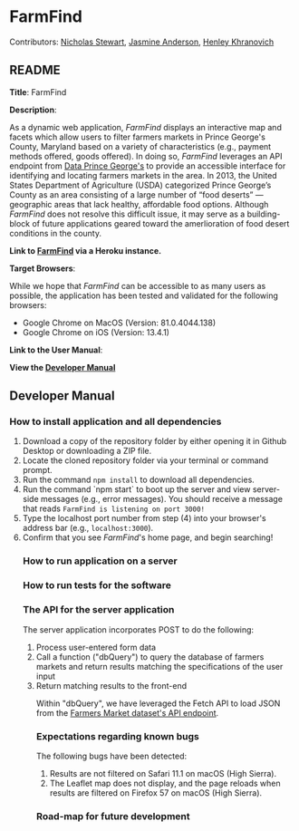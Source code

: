 # FarmFind
Contributors: 
<a href = "https://github.com/nicholasdstewart">Nicholas Stewart</a>,  <a href = "https://github.com/jasjenand">Jasmine Anderson</a>, <a href = "https://github.com/Henley21">Henley Khranovich</a>

## README

<b>Title</b>: FarmFind

<b>Description</b>:

As a dynamic web application, <i>FarmFind</i> displays an interactive map and facets which allow users to filter farmers markets in Prince George's County, Maryland based on a variety of characteristics (e.g., payment methods offered, goods offered). In doing so, <i>FarmFind</i> leverages an API endpoint from <a href = "https://data.princegeorgescountymd.gov/">Data Prince George's</a> to provide an accessible interface for identifying and locating farmers markets in the area. In 2013, the United States Department of Agriculture (USDA) categorized Prince George’s County as an area consisting of a large number of “food deserts” — geographic areas that lack healthy, affordable food options. Although <i>FarmFind</i> does not resolve this difficult issue, it may serve as a building-block of future applications geared toward the amerlioration of food desert conditions in the county.

<b>Link to <a href = "https://inst377-farmfind.herokuapp.com/">FarmFind</a> via a Heroku instance.</b>

<b>Target Browsers</b>:

While we hope that <i>FarmFind</i> can be accessible to as many users as possible, the application has been tested and validated for the following browsers:

<ul> 
  <li>Google Chrome on MacOS (Version: 81.0.4044.138)</li>
  <li>Google Chrome on iOS (Version: 13.4.1)</li>
</ul>

<b>Link to the User Manual</b>:

<b>View the [Developer Manual](#dev_manual)</b>

## <a name = "dev_manual">Developer Manual</a>

### How to install application and all dependencies

<ol>
<li>Download a copy of the repository folder by either opening it in Github Desktop or downloading a ZIP file.</li>
<li>Locate the cloned repository folder via your terminal or command prompt.</li>
<li>Run the command <code>npm install</code> to download all dependencies.</li>
<li>Run the command `npm start` to boot up the server and view server-side messages (e.g., error messages). You should receive a message that reads <code>FarmFind is listening on port 3000!</code></li>
<li>Type the localhost port number from step (4) into your browser's address bar (e.g., <code>localhost:3000</code>).</li>
  <li>Confirm that you see <i>FarmFind</i>'s home page, and begin searching!</li>
 
### How to run application on a server

### How to run tests for the software

### The API for the server application

The server application incorporates POST to do the following:
<ol>
  <li>Process user-entered form data</li>
  <li>Call a function ("dbQuery") to query the database of farmers markets and return results matching the specifications of the user input</li>
  <li>Return matching results to the front-end</li>
  
Within "dbQuery", we have leveraged the Fetch API to load JSON from the <a href = 'https://data.princegeorgescountymd.gov/resource/sphi-rwax.json'>Farmers Market dataset's API endpoint</a>.

### Expectations regarding known bugs

The following bugs have been detected:
  <ol>
    <li>Results are not filtered on Safari 11.1 on macOS (High Sierra).</li>
    <li>The Leaflet map does not display, and the page reloads when results are filtered on Firefox 57 on macOS (High Sierra).</li>
  </ol>

### Road-map for future development

             


